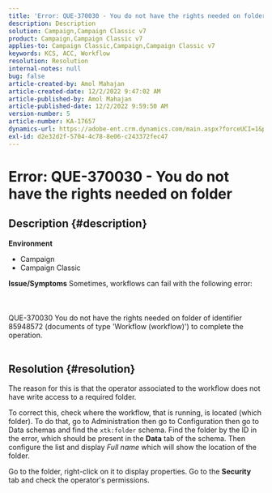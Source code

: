 ```yaml
---
title: 'Error: QUE-370030 - You do not have the rights needed on folder'
description: Description
solution: Campaign,Campaign Classic v7
product: Campaign,Campaign Classic v7
applies-to: Campaign Classic,Campaign,Campaign Classic v7
keywords: KCS, ACC, Workflow
resolution: Resolution
internal-notes: null
bug: false
article-created-by: Amol Mahajan
article-created-date: 12/2/2022 9:47:02 AM
article-published-by: Amol Mahajan
article-published-date: 12/2/2022 9:59:50 AM
version-number: 5
article-number: KA-17657
dynamics-url: https://adobe-ent.crm.dynamics.com/main.aspx?forceUCI=1&pagetype=entityrecord&etn=knowledgearticle&id=7b57f23f-2672-ed11-9561-6045bd006b4b
exl-id: d2e32d2f-5704-4c78-8e06-c243372fec47
---
```

# Error: QUE-370030 - You do not have the rights needed on folder

## Description {#description}

<b>Environment</b>
- Campaign
- Campaign Classic



<b>Issue/Symptoms</b>
Sometimes, workflows can fail with the following error:
<br><br> <br><br>QUE-370030 You do not have the rights needed on folder of identifier 85948572 (documents of type 'Workflow (workflow)') to complete the operation. 
<br> <br>

## Resolution {#resolution}


The reason for this is that the operator associated to the workflow does not have write access to a required folder.

To correct this, check where the workflow, that is running, is located (which folder). To do that, go to Administration then go to Configuration then go to Data schemas and find the `xtk:folder` schema. Find the folder by the ID in the error, which should be present in the <b>Data</b> tab of the schema. Then configure the list and display *Full name* which will show the location of the folder.

Go to the folder, right-click on it to display properties. Go to the <b>Security</b> tab and check the operator's permissions.
